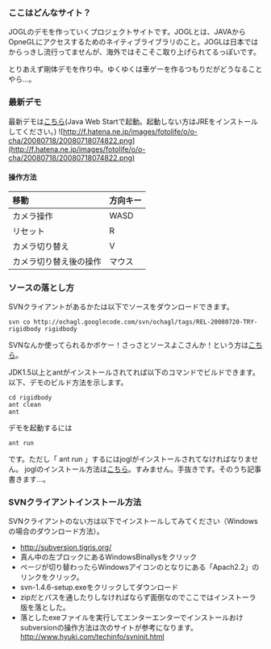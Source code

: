### ここはどんなサイト？ ###
JOGLのデモを作っていくプロジェクトサイトです。JOGLとは、JAVAからOpneGLにアクセスするためのネイティブライブラリのこと。JOGLは日本ではからっきし流行ってませんが、海外ではそこそこ取り上げられてるっぽいです。

とりあえず剛体デモを作り中。ゆくゆくは車ゲーを作るつもりだがどうなることやら…。

### 最新デモ ###
最新デモは[こちら](http://ochagl.googlecode.com/files/rigidbody.jnlp)(Java Web Startで起動。起動しない方はJREをインストールしてください。)
![http://f.hatena.ne.jp/images/fotolife/o/o-cha/20080718/20080718074822.png](http://f.hatena.ne.jp/images/fotolife/o/o-cha/20080718/20080718074822.png)
#### 操作方法 ####

|移動|方向キー|
|:-----|:-----------|
|カメラ操作|WASD        |
|リセット|R           |
|カメラ切り替え|V           |
|カメラ切り替え後の操作|マウス   |

### ソースの落とし方 ###
SVNクライアントがあるかたは以下でソースをダウンロードできます。
```
svn co http://ochagl.googlecode.com/svn/ochagl/tags/REL-20080720-TRY-rigidbody rigidbody
```
SVNなんか使ってられるかボケー！さっさとソースよこさんか！という方は[こちら](http://code.google.com/p/ochagl/downloads/list)。

JDK1.5以上とantがインストールされてれば以下のコマンドでビルドできます。以下、デモのビルド方法を示します。
```
cd rigidbody
ant clean
ant
```
デモを起動するには
```
ant run
```
です。ただし「 ant run 」するにはjoglがインストールされてなければなりません。
joglのインストール方法は[こちら](http://itpro.nikkeibp.co.jp/article/COLUMN/20060710/242865/)。すみません。手抜きです。そのうち記事書きます…。

### SVNクライアントインストール方法 ###
SVNクライアントのない方は以下でインストールしてみてください（Windowsの場合のダウンロード方法）。
  * http://subversion.tigris.org/
  * 真ん中の左ブロックにあるWindowsBinallysをクリック
  * ページが切り替わったらWindowsアイコンのとなりにある「Apach2.2」のリンクをクリック。
  * svn-1.4.6-setup.exeをクリックしてダウンロード
  * zipだとパスを通したりしなければならず面倒なのでここではインストーラ版を落とした。
  * 落としたexeファイルを実行してエンターエンターでインストールおけ
subversionの操作方法は次のサイトが参考になります。
http://www.hyuki.com/techinfo/svninit.html
